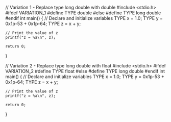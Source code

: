 
// Variation 1 - Replace type long double with double
#include <stdio.h>
#ifdef VARIATION_1
    #define TYPE double
#else
    #define TYPE long double
#endif
int main() {
    // Declare and initialize variables
    TYPE x = 1.0;
    TYPE y = 0x1p-53 + 0x1p-64;
    TYPE z = x + y;

    // Print the value of z
    printf("z = %a\n", z);

    return 0;
}

// Variation 2 - Replace type long double with float
#include <stdio.h>
#ifdef VARIATION_2
    #define TYPE float
#else
    #define TYPE long double
#endif
int main() {
    // Declare and initialize variables
    TYPE x = 1.0;
    TYPE y = 0x1p-53 + 0x1p-64;
    TYPE z = x + y;

    // Print the value of z
    printf("z = %a\n", z);

    return 0;
}
